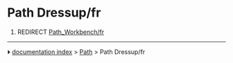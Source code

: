 # Path Dressup/fr
1.  REDIRECT [Path_Workbench/fr](Path_Workbench/fr.md)



---
⏵ [documentation index](../README.md) > [Path](Path_Workbench.md) > Path Dressup/fr

